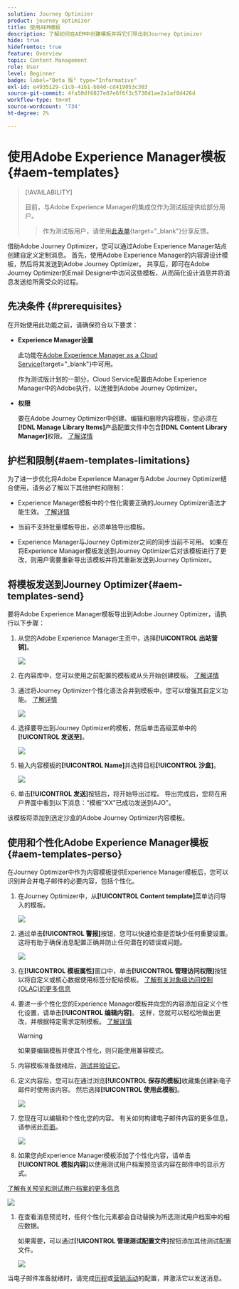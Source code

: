 ```yaml
---
solution: Journey Optimizer
product: journey optimizer
title: 使用AEM模板
description: 了解如何在AEM中创建模板并将它们导出到Journey Optimizer
hide: true
hidefromtoc: true
feature: Overview
topic: Content Management
role: User
level: Beginner
badge: label="Beta 版" type="Informative"
exl-id: e4935129-c1cb-41b1-b84d-cd419053c303
source-git-commit: 4fa50df6827e07e6f6f3c5730d1ae2a1af0d426d
workflow-type: tm+mt
source-wordcount: '734'
ht-degree: 2%

---
```


# 使用Adobe Experience Manager模板 {#aem-templates}

>[!AVAILABILITY]
>
>目前，与Adobe Experience Manager的集成仅作为测试版提供给部分用户。
>> 作为测试版用户，请使用[此表单](https://forms.office.com/pages/responsepage.aspx?id=Wht7-jR7h0OUrtLBeN7O4Wf0cbVTQ3tCpW_unE-w8-JUN1FaNlAzNkhPSUdaSkJXVFRCNTRJNVRFSy4u){target="_blank"}分享反馈。

借助Adobe Journey Optimizer，您可以通过Adobe Experience Manager站点创建自定义定制消息。 首先，使用Adobe Experience Manager的内容源设计模板，然后将其发送到Adobe Journey Optimizer。 共享后，即可在Adobe Journey Optimizer的Email Designer中访问这些模板，从而简化设计消息并将消息发送给所需受众的过程。

## 先决条件 {#prerequisites}

在开始使用此功能之前，请确保符合以下要求：

* **Experience Manager设置**

  此功能在[Adobe Experience Manager as a Cloud Service](https://experienceleague.adobe.com/docs/experience-manager-cloud-service/content/overview/introduction.html?lang=zh-Hans){target="_blank"}中可用。

  作为测试版计划的一部分，Cloud Service配置由Adobe Experience Manager中的Adobe执行，以连接到Adobe Journey Optimizer。

* **权限**

  要在Adobe Journey Optimizer中创建、编辑和删除内容模板，您必须在&#x200B;**[!DNL Manage Library Items]**&#x200B;产品配置文件中包含&#x200B;**[!DNL Content Library Manager]**&#x200B;权限。 [了解详情](../administration/ootb-product-profiles.md#content-library-manager)

## 护栏和限制{#aem-templates-limitations}

为了进一步优化将Adobe Experience Manager与Adobe Journey Optimizer结合使用，请务必了解以下其他护栏和限制：

* Experience Manager模板中的个性化需要正确的Journey Optimizer语法才能生效。 [了解详情](../personalization/personalization-syntax.md)

* 当前不支持批量模板导出，必须单独导出模板。

* Experience Manager与Journey Optimizer之间的同步当前不可用。 如果在将Experience Manager模板发送到Journey Optimizer后对该模板进行了更改，则用户需要重新导出该模板并将其重新发送到Journey Optimizer。

## 将模板发送到Journey Optimizer{#aem-templates-send}

要将Adobe Experience Manager模板导出到Adobe Journey Optimizer，请执行以下步骤：

1. 从您的Adobe Experience Manager主页中，选择&#x200B;**[!UICONTROL 出站营销]**。

   ![](assets/aem-outbound-menu.png)

1. 在内容库中，您可以使用之前配置的模板或从头开始创建模板。 [了解详情](https://experienceleague.adobe.com/docs/experience-manager-65/authoring/authoring/managing-pages.html#creating-a-new-page)

1. 通过将Journey Optimizer个性化语法合并到模板中，您可以增强其自定义功能。 [了解详情](../personalization/personalization-syntax.md)

   ![](assets/aem_ajo_4.png)

1. 选择要导出到Journey Optimizer的模板，然后单击高级菜单中的&#x200B;**[!UICONTROL 发送至]**。

   ![](assets/aem-advanced-menu.png)

1. 输入内容模板的&#x200B;**[!UICONTROL Name]**&#x200B;并选择目标&#x200B;**[!UICONTROL 沙盒]**。

   ![](assets/aem-send-template-settings.png)

1. 单击&#x200B;**[!UICONTROL 发送]**&#x200B;按钮后，将开始导出过程。 导出完成后，您将在用户界面中看到以下消息：“模板“XX”已成功发送到AJO”。

该模板将添加到选定沙盒的Adobe Journey Optimizer内容模板。

## 使用和个性化Adobe Experience Manager模板{#aem-templates-perso}

在Journey Optimizer中作为内容模板提供Experience Manager模板后，您可以识别并合并电子邮件的必要内容，包括个性化。

1. 在Journey Optimizer中，从&#x200B;**[!UICONTROL Content template]**&#x200B;菜单访问导入的模板。

   ![](assets/aem_ajo_1.png)

1. 通过单击&#x200B;**[!UICONTROL 警报]**&#x200B;按钮，您可以快速检查是否缺少任何重要设置。 这将有助于确保消息配置正确并防止任何潜在的错误或问题。

   ![](assets/aem_ajo_2.png)

1. 在&#x200B;**[!UICONTROL 模板属性]**&#x200B;窗口中，单击&#x200B;**[!UICONTROL 管理访问权限]**&#x200B;按钮以将自定义或核心数据使用标签分配给模板。 [了解有关对象级访问控制(OLAC)的更多信息](../administration/object-based-access.md)

1. 要进一步个性化您的Experience Manager模板并向您的内容添加自定义个性化设置，请单击&#x200B;**[!UICONTROL 编辑内容]**。 这样，您就可以轻松地做出更改，并根据特定需求定制模板。 [了解详情](../email/get-started-email-design.md)

   >[!WARNING]
   >
   > 如果要编辑模板并使其个性化，则只能使用兼容模式。

1. 内容模板准备就绪后，[测试并验证它](../content-management/content-templates.md#test-template)。

1. 定义内容后，您可以在通过浏览&#x200B;**[!UICONTROL 保存的模板]**&#x200B;收藏集创建新电子邮件时使用该内容。 然后选择&#x200B;**[!UICONTROL 使用此模板]**。

   ![](assets/aem_ajo_3.png)

1. 您现在可以编辑和个性化您的内容。 有关如何构建电子邮件内容的更多信息，请参阅此[页面](../email/content-from-scratch.md)。

   ![](assets/aem_ajo_5.png)

1. 如果您向Experience Manager模板添加了个性化内容，请单击&#x200B;**[!UICONTROL 模拟内容]**&#x200B;以使用测试用户档案预览该内容在邮件中的显示方式。

[了解有关预览和测试用户档案的更多信息](../content-management/preview-test.md)

   ![](assets/aem_ajo_6.png)

1. 在查看消息预览时，任何个性化元素都会自动替换为所选测试用户档案中的相应数据。

   如果需要，可以通过&#x200B;**[!UICONTROL 管理测试配置文件]**&#x200B;按钮添加其他测试配置文件。

   ![](assets/aem_ajo_7.png)

当电子邮件准备就绪时，请完成[历程](../building-journeys/journey-gs.md)或[营销活动](../campaigns/create-campaign.md)的配置，并激活它以发送消息。
